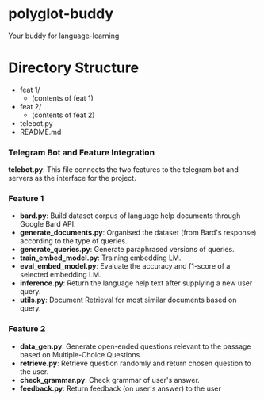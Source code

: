 # polyglot-buddy
Your buddy for language-learning 

# Directory Structure
- feat 1/
  - (contents of feat 1)
- feat 2/
  - (contents of feat 2)
- telebot.py
- README.md

### Telegram Bot and Feature Integration
**telebot.py**: This file connects the two features to the telegram bot and servers as the interface for the project.

### Feature 1
- **bard.py**: Build dataset corpus of language help documents through Google Bard API.
- **generate_documents.py**: Organised the dataset (from Bard's response) according to the type of queries. 
- **generate_queries.py**: Generate paraphrased versions of queries.
- **train_embed_model.py**: Training embedding LM.
- **eval_embed_model.py**: Evaluate the accuracy and f1-score of a selected embedding LM.
- **inference.py**: Return the language help text after supplying a new user query.
- **utils.py**: Document Retrieval for most similar documents based on query.

### Feature 2
- **data_gen.py**: Generate open-ended questions relevant to the passage based on Multiple-Choice Questions
- **retrieve.py**: Retrieve question randomly and return chosen question to the user.
- **check_grammar.py**: Check grammar of user's answer.
- **feedback.py**: Return feedback (on user's answer) to the user


